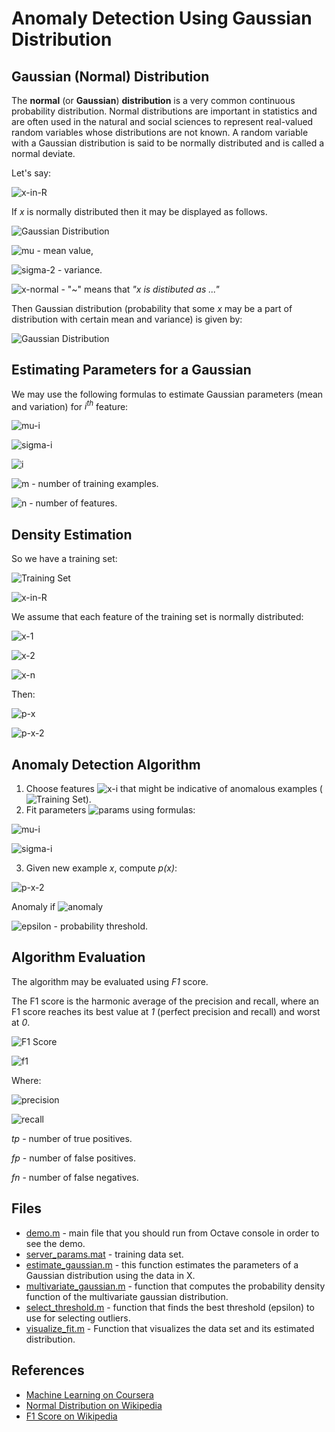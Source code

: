 # Anomaly Detection Using Gaussian Distribution

## Gaussian (Normal) Distribution

The **normal** (or **Gaussian**) **distribution** is a very common continuous probability distribution. Normal distributions are important in statistics and are often used in the natural and social sciences to represent real-valued random variables whose distributions are not known. A random variable with a Gaussian distribution is said to be normally distributed and is called a normal deviate.

Let's say:

![x-in-R](./formulas/x-in-R.svg)

If _x_ is normally distributed then it may be displayed as follows.

![Gaussian Distribution](https://upload.wikimedia.org/wikipedia/commons/7/74/Normal_Distribution_PDF.svg)

![mu](./formulas/mu.svg) - mean value,

![sigma-2](./formulas/sigma-2.svg) - variance.

![x-normal](./formulas/x-normal.svg) - "~" means that _"x is distibuted as ..."_

Then Gaussian distribution (probability that some _x_ may be a part of distribution with certain mean and variance) is given by:

![Gaussian Distribution](./formulas/p.svg)

## Estimating Parameters for a Gaussian

We may use the following formulas to estimate Gaussian parameters (mean and variation) for _i<sup>th</sup>_ feature:

![mu-i](./formulas/mu-i.svg)

![sigma-i](./formulas/sigma-i.svg)

![i](./formulas/i.svg)

![m](./formulas/m.svg) - number of training examples.

![n](./formulas/n.svg) - number of features.

## Density Estimation

So we have a training set:

![Training Set](./formulas/training-set.svg)

![x-in-R](./formulas/x-in-R.svg)

We assume that each feature of the training set is normally distributed:

![x-1](./formulas/x-1.svg)

![x-2](./formulas/x-2.svg)

![x-n](./formulas/x-n.svg)

Then:

![p-x](./formulas/p-x.svg)

![p-x-2](./formulas/p-x-2.svg)

## Anomaly Detection Algorithm

1. Choose features ![x-i](./formulas/x-i.svg) that might be indicative of anomalous examples (![Training Set](./formulas/training-set.svg)).
2. Fit parameters ![params](./formulas/params.svg) using formulas:

![mu-i](./formulas/mu-i.svg)

![sigma-i](./formulas/sigma-i.svg)

3. Given new example _x_, compute _p(x)_:

![p-x-2](./formulas/p-x-2.svg)

Anomaly if ![anomaly](./formulas/anomaly.svg)

![epsilon](./formulas/epsilon.svg) - probability threshold.

## Algorithm Evaluation

The algorithm may be evaluated using _F1_ score.

The F1 score is the harmonic average of the precision and recall, where an F1 score reaches its best value at _1_ (perfect precision and recall) and worst at _0_.

![F1 Score](https://upload.wikimedia.org/wikipedia/commons/2/26/Precisionrecall.svg)

![f1](./formulas/f1.svg)

Where:

![precision](./formulas/precision.svg)

![recall](./formulas/recall.svg)

_tp_ - number of true positives.

_fp_ - number of false positives.

_fn_ - number of false negatives.

## Files

- [demo.m](./demo.m) - main file that you should run from Octave console in order to see the demo.
- [server_params.mat](./data/server_params.mat) - training data set.
- [estimate_gaussian.m](./estimate_gaussian.m) - this function estimates the parameters of a Gaussian distribution using the data in X.
- [multivariate_gaussian.m](./multivariate_gaussian.m) - function that computes the probability density function of the multivariate gaussian distribution.
- [select_threshold.m](./select_threshold.m) - function that finds the best threshold (epsilon) to use for selecting outliers.
- [visualize_fit.m](./visualize_fit.m) - Function that visualizes the data set and its estimated distribution.

## References

- [Machine Learning on Coursera](https://www.coursera.org/learn/machine-learning)
- [Normal Distribution on Wikipedia](https://en.wikipedia.org/wiki/Normal_distribution)
- [F1 Score on Wikipedia](https://en.wikipedia.org/wiki/F1_score)
  